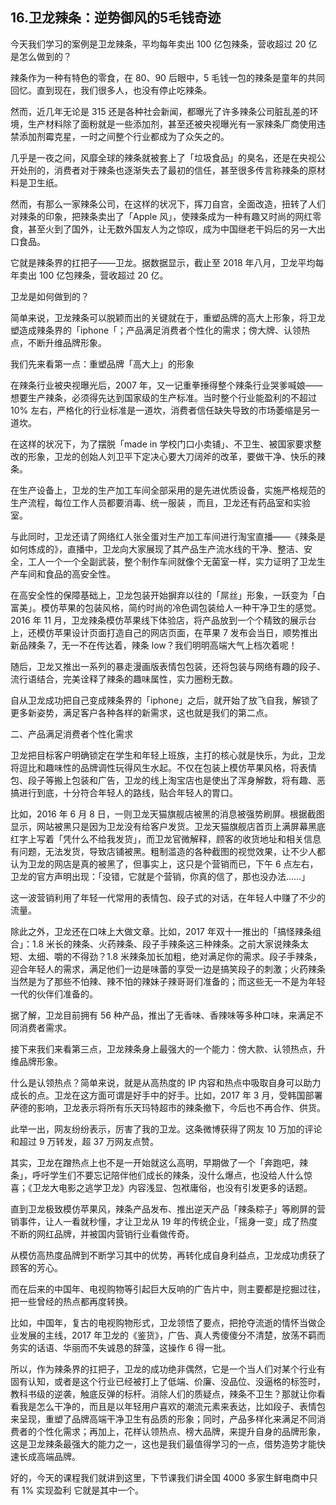 ## 16.卫龙辣条：逆势御风的5毛钱奇迹
今天我们学习的案例是卫龙辣条，平均每年卖出 100 亿包辣条，营收超过 20 亿是怎么做到的？


辣条作为一种有特色的零食，在 80、90 后眼中，5 毛钱一包的辣条是童年的共同回忆。直到现在，我们很多人，也没有停止吃辣条。


然而，近几年无论是 315 还是各种社会新闻，都曝光了许多辣条公司脏乱差的环境，生产材料除了面粉就是一些添加剂，甚至还被央视曝光有一家辣条厂商使用违禁添加剂霉克星，一时之间整个行业都成为了众矢之的。


几乎是一夜之间，风靡全球的辣条就被套上了「垃圾食品」的臭名，还是在央视公开处刑的，消费者对于辣条也逐渐失去了最初的信任，甚至很多传言称辣条的原材料是卫生纸。


然而，有那么一家辣条公司，在这样的状况下，挥刀自宫，全面改造，扭转了人们对辣条的印象，把辣条卖出了「Apple 风」，使辣条成为一种有趣又时尚的网红零食，甚至火到了国外，让无数外国友人为之惊叹，成为中国继老干妈后的另一大出口食品。


它就是辣条界的扛把子——卫龙。据数据显示，截止至 2018 年八月，卫龙平均每年卖出 100 亿包辣条，营收超过 20 亿。


卫龙是如何做到的？


简单来说，卫龙辣条可以脱颖而出的关键就在于，重塑品牌的高大上形象，将卫龙塑造成辣条界的「iphone「；产品满足消费者个性化的需求；傍大牌、认领热点，不断升维品牌形象。


我们先来看第一点：重塑品牌「高大上」的形象


在辣条行业被央视曝光后，2007 年，又一记重拳捶得整个辣条行业哭爹喊娘——想要生产辣条，必须得先达到国家级的生产标准。当时整个行业能盈利的不超过 10% 左右，严格化的行业标准是一道坎，消费者信任缺失导致的市场萎缩是另一道坎。


在这样的状况下，为了摆脱「made in 学校门口小卖铺」、不卫生、被国家要求整改的形象，卫龙的创始人刘卫平下定决心要大刀阔斧的改革，要做干净、快乐的辣条。


在生产设备上，卫龙的生产加工车间全部采用的是先进优质设备，实施严格规范的生产流程，每位工作人员都要消毒、统一服装 ，而且，卫龙还有药品室和实验室。


与此同时，卫龙还请了网络红人张全蛋对生产加工车间进行淘宝直播——《辣条是如何炼成的》，直播中，卫龙向大家展现了其产品生产流水线的干净、整洁、安全，工人一个一个全副武装，整个制作车间就像个无菌室一样，实力证明了卫龙生产车间和食品的高安全性。


在高安全性的保障基础上，卫龙包装开始摒弃以往的「屌丝」形象，一跃变为「白富美」。模仿苹果的包装风格，简约时尚的冷色调包装给人一种干净卫生的感觉。2016 年 11 月，卫龙辣条模仿苹果线下体验店，将产品放到一个个精致的展示台上，还模仿苹果设计页面打造自己的网店页面，在苹果 7 发布会当日，顺势推出新品辣条 7，无一不在传达着，辣条 low？我们明明高端大气上档次着呢！


随后，卫龙又推出一系列的暴走漫画版表情包包装，还将包装与网络有趣的段子、流行语结合，完美诠释了辣条的趣味属性，实力圈粉无数。


自从卫龙成功把自己变成辣条界的「iphone」之后，就开始了放飞自我，解锁了更多新姿势，满足客户各种各样的新需求，这也就是我们的第二点。


二、产品满足消费者个性化需求


卫龙把目标客户明确锁定在学生和年轻上班族，主打的核心就是快乐，为此，卫龙将逗比和趣味性的品牌调性玩得风生水起。不仅在包装上模仿苹果风格，将表情包、段子等搬上包装和广告，卫龙的线上淘宝店也是使出了浑身解数，将有趣、恶搞进行到底，十分符合年轻人的路线，贴合年轻人的胃口。


比如，2016 年 6 月 8 日，一则卫龙天猫旗舰店被黑的消息被强势刷屏。根据截图显示，网站被黑只是因为卫龙没有给客户发货。卫龙天猫旗舰店首页上满屏幕黑底红字上写着「凭什么不给我发货」，而卫龙官微解释，顾客的收货地址和相关信息有问题，无法发货，导致店铺被黑。粗制滥造的各种截图的视觉效果，让不少人都认为卫龙的网店是真的被黑了，但事实上，这只是个营销而已，下午 6 点左右，卫龙的官方声明出现：「没错，它就是个营销，你真的信了，那也没办法……」


这一波营销利用了年轻一代常用的表情包、段子式的对话，在年轻人中赚了不少的流量。


除此之外，卫龙还在口味上大做文章。比如，2017 年双十一推出的「搞怪辣条组合」：1.8 米长的辣条、火药辣条、段子手辣条这三种辣条。之前大家说辣条太短、太细、嚼的不得劲？1.8 米辣条加长加粗，绝对满足你的需求。段子手辣条，迎合年轻人的需求，满足他们一边是味蕾的享受一边是搞笑段子的刺激；火药辣条当然是为了那些不怕辣、辣不怕的辣妹子辣哥哥们准备的；而这些无一不是为年轻一代的伙伴们准备的。


据了解，卫龙目前拥有 56 种产品，推出了无香味、香辣味等多种口味，来满足不同消费者需求。


接下来我们来看第三点，卫龙辣条身上最强大的一个能力：傍大款、认领热点，升维品牌形象。


什么是认领热点？简单来说，就是从高热度的 IP 内容和热点中吸取自身可以助力成长的点。卫龙在这方面可谓是好手中的好手。比如，2017 年 3 月，受韩国部署萨德的影响，卫龙表示将所有乐天玛特超市的辣条撤下，今后也不再合作、供货。


此举一出，网友纷纷表示，厉害了我的卫龙。这条微博获得了网友 10 万加的评论和超过 9 万转发，超 37 万网友点赞。


其实，卫龙在蹭热点上也不是一开始就这么高明，早期做了一个「奔跑吧，辣条」，呼吁学生们不要忘记陪伴他们成长的辣条，没什么爆点，也没给人什么惊喜；《卫龙大电影之逃学卫龙》内容浅显、包袱庸俗，也没有引发更多的话题。


直到卫龙极致模仿苹果风，辣条产品发布、推出逆天产品「辣条粽子」等刷屏的营销事件，让人一看就秒懂，才让卫龙从 19 年的传统企业，「摇身一变」成了热度不断的网红品牌，并被国内营销行业看做传奇。 


从模仿高热度品牌到不断学习其中的优势，再转化成自身利益点，卫龙成功虏获了顾客的芳心。


而在后来的中国年、电视购物等引起巨大反响的广告片中，则主要都是挖掘过往，把一些曾经的热点都再度转换。


比如，中国年，复古的电视购物形式，卫龙领悟了要点，把抢夺流逝的情怀当做企业发展的主线，2017 年卫龙的《鉴货》，广告、真人秀傻傻分不清楚，放荡不羁而务实的话语、华丽而不失诚恳的辞藻，这操作 6 得一批。


所以，作为辣条界的扛把子，卫龙的成功绝非偶然，它是一个当人们对某个行业有固有认知，或者是这个行业已经被打上了低端、价廉、没品位、没逼格的标签时，教科书级的逆袭，触底反弹的标杆。消除人们的质疑点，辣条不卫生？那就让你看看我是怎么干净的，而且是以年轻用户喜欢的潮流元素来表达，比如段子、表情包来呈现，重塑了品牌高端干净卫生有品质的形象；同时，产品多样化来满足不同消费者的个性化需求；再加上，花样认领热点、榜大品牌，来提升自身的品牌形象，这是卫龙辣条最强大的能力之一，这也是我们最值得学习的一点，借势造势才能快速长成高端品牌。


好的，今天的课程我们就讲到这里，下节课我们讲全国 4000 多家生鲜电商中只有 1% 实现盈利 它就是其中一个。


